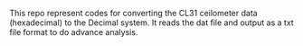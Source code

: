 This repo represent codes for converting the CL31 ceilometer data (hexadecimal) to the Decimal system. It reads the dat file and output as a txt file format to do advance analysis.  
